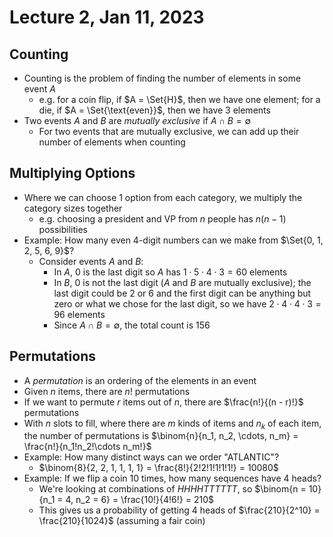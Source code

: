 # Lecture 2, Jan 11, 2023

## Counting

* Counting is the problem of finding the number of elements in some event $A$
	* e.g. for a coin flip, if $A = \Set{H}$, then we have one element; for a die, if $A = \Set{\text{even}}$, then we have 3 elements
* Two events $A$ and $B$ are *mutually exclusive* if $A \cap B = \emptyset$
	* For two events that are mutually exclusive, we can add up their number of elements when counting

## Multiplying Options

* Where we can choose 1 option from each category, we multiply the category sizes together
	* e.g. choosing a president and VP from $n$ people has $n(n - 1)$ possibilities
* Example: How many even 4-digit numbers can we make from $\Set{0, 1, 2, 5, 6, 9}$?
	* Consider events $A$ and $B$:
		* In $A$, $0$ is the last digit so $A$ has $1 \cdot 5 \cdot 4 \cdot 3 = 60$ elements
		* In $B$, $0$ is not the last digit ($A$ and $B$ are mutually exclusive); the last digit could be 2 or 6 and the first digit can be anything but zero or what we chose for the last digit, so we have $2 \cdot 4 \cdot 4 \cdot 3 = 96$ elements
		* Since $A \cap B = \emptyset$, the total count is $156$

## Permutations

* A *permutation* is an ordering of the elements in an event
* Given $n$ items, there are $n!$ permutations
* If we want to permute $r$ items out of $n$, there are $\frac{n!}{(n - r)!}$ permutations
* With $n$ slots to fill, where there are $m$ kinds of items and $n_k$ of each item, the number of permutations is $\binom{n}{n_1, n_2, \cdots, n_m} = \frac{n!}{n_1!n_2!\cdots n_m!}$
* Example: How many distinct ways can we order "ATLANTIC"?
	* $\binom{8}{2, 2, 1, 1, 1, 1} = \frac{8!}{2!2!1!1!1!1!} = 10080$
* Example: If we flip a coin 10 times, how many sequences have 4 heads?
	* We're looking at combinations of $HHHHTTTTTT$, so $\binom{n = 10}{n_1 = 4, n_2 = 6} = \frac{10!}{4!6!} = 210$
	* This gives us a probability of getting 4 heads of $\frac{210}{2^10} = \frac{210}{1024}$ (assuming a fair coin)

